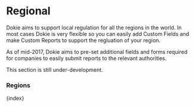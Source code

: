 <!-- add-breadcrumbs -->
# Regional

Dokie aims to support local regulation for all the regions in the world. In most cases Dokie is very flexible so you can easily add Custom Fields and make Custom Reports to support the regluation of your region.

As of mid-2017, Dokie aims to pre-set additional fields and forms required for companies to easily submit reports to the relevant authorities.

This section is still under-development.

### Regions

{index}
